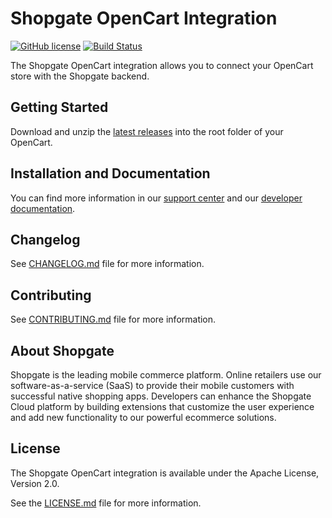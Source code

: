 # Shopgate OpenCart Integration

[![GitHub license](http://dmlc.github.io/img/apache2.svg)](LICENSE.md)
[![Build Status](https://travis-ci.org/shopgate/cart-integration-opencart.svg?branch=master)](https://travis-ci.org/shopgate/cart-integration-opencart)

The Shopgate OpenCart integration allows you to connect your OpenCart store with the Shopgate backend.

## Getting Started
Download and unzip the [latest releases](https://github.com/shopgate/cart-integration-opencart/releases/latest) into the root folder of your OpenCart.

## Installation and Documentation

You can find more information in our [support center](https://support.shopgate.com/hc/en-us/articles/203994683-Connecting-to-OpenCart) and our [developer documentation](https://docs.shopgate.com/).

## Changelog

See [CHANGELOG.md](CHANGELOG.md) file for more information.

## Contributing

See [CONTRIBUTING.md](CONTRIBUTING.md) file for more information.

## About Shopgate

Shopgate is the leading mobile commerce platform. Online retailers use our software-as-a-service (SaaS) to provide their mobile customers with successful native shopping apps. Developers can enhance the Shopgate Cloud platform by building extensions that customize the user experience and add new functionality to our powerful ecommerce solutions.

## License

The Shopgate OpenCart integration is available under the Apache License, Version 2.0.

See the [LICENSE.md](LICENSE.md) file for more information.
